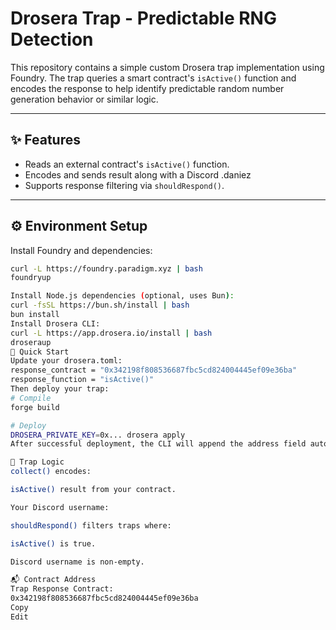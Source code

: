 # Drosera Trap - Predictable RNG Detection

This repository contains a simple custom Drosera trap implementation using Foundry. The trap queries a smart contract's `isActive()` function and encodes the response to help identify predictable random number generation behavior or similar logic.



---

## ✨ Features

- Reads an external contract's `isActive()` function.
- Encodes and sends result along with a Discord .daniez
- Supports response filtering via `shouldRespond()`.

---

## ⚙️ Environment Setup

Install Foundry and dependencies:

```bash
curl -L https://foundry.paradigm.xyz | bash
foundryup

Install Node.js dependencies (optional, uses Bun):
curl -fsSL https://bun.sh/install | bash
bun install
Install Drosera CLI:
curl -L https://app.drosera.io/install | bash
droseraup
🚀 Quick Start
Update your drosera.toml:
response_contract = "0x342198f808536687fbc5cd824004445ef09e36ba"
response_function = "isActive()"
Then deploy your trap:
# Compile
forge build

# Deploy
DROSERA_PRIVATE_KEY=0x... drosera apply
After successful deployment, the CLI will append the address field automatically to your drosera.toml.

🧠 Trap Logic
collect() encodes:

isActive() result from your contract.

Your Discord username: 

shouldRespond() filters traps where:

isActive() is true.

Discord username is non-empty.

📬 Contract Address
Trap Response Contract:
0x342198f808536687fbc5cd824004445ef09e36ba
Copy
Edit
